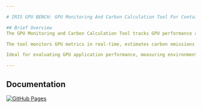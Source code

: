 ```yaml
---

# IRIS GPU BENCH: GPU Monitoring And Carbon Calculation Tool For Containerized Benchmarks

## Brief Overview
The GPU Monitoring and Carbon Calculation Tool tracks GPU performance and carbon emissions during benchmarks.

The tool monitors GPU metrics in real-time, estimates carbon emissions using the National Grid ESO API, and optionally exports data to VictoriaMetrics. It integrates with Docker for containerized environments and offers a customizable command-line interface for monitoring and live plotting. Real-time logging is also supported.

Ideal for evaluating GPU application performance, measuring environmental impact, and optimizing GPU performance.

---
```


## Documentation

[![GitHub Pages](https://img.shields.io/badge/Docs-GitHub%20Pages-blue)](https://bryceshirley.github.io/iris-gpubench/)

